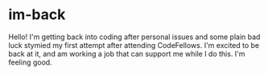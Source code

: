 # im-back

Hello! I'm getting back into coding after personal issues and some plain bad luck stymied my first attempt after attending CodeFellows. I'm excited to be back at it, and am working a job that can support me while I do this. I'm feeling good.
